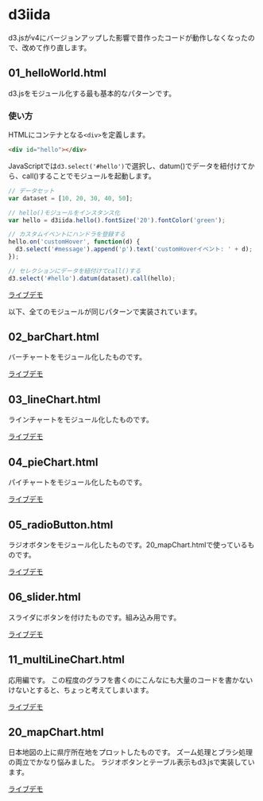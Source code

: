 # d3iida

d3.jsがv4にバージョンアップした影響で昔作ったコードが動作しなくなったので、改めて作り直します。


## 01_helloWorld.html

d3.jsをモジュール化する最も基本的なパターンです。

### 使い方

HTMLにコンテナとなる```<div>```を定義します。

```html
<div id="hello"></div>
```

JavaScriptでは```d3.select('#hello')```で選択し、datum()でデータを紐付けてから、call()することでモジュールを起動します。

```js
// データセット
var dataset = [10, 20, 30, 40, 50];

// hello()モジュールをインスタンス化
var hello = d3iida.hello().fontSize('20').fontColor('green');

// カスタムイベントにハンドラを登録する
hello.on('customHover', function(d) {
  d3.select('#message').append('p').text('customHoverイベント: ' + d);
});

// セレクションにデータを紐付けてcall()する
d3.select('#hello').datum(dataset).call(hello);
```

[ライブデモ](https://sites.google.com/site/d3iidademo/01_helloworld)


以下、全てのモジュールが同じパターンで実装されています。


## 02_barChart.html

バーチャートをモジュール化したものです。

[ライブデモ](https://sites.google.com/site/d3iidademo/02_barchart)


## 03_lineChart.html

ラインチャートをモジュール化したものです。

[ライブデモ](https://sites.google.com/site/d3iidademo/03_linechart)


## 04_pieChart.html

パイチャートをモジュール化したものです。

[ライブデモ](https://sites.google.com/site/d3iidademo/04_piechart)


## 05_radioButton.html

ラジオボタンをモジュール化したものです。20_mapChart.htmlで使っているものです。

[ライブデモ](https://sites.google.com/site/d3iidademo/05_radiobutton)


## 06_slider.html

スライダにボタンを付けたものです。組み込み用です。

[ライブデモ](https://sites.google.com/site/d3iidademo/06_slider)


## 11_multiLineChart.html

応用編です。
この程度のグラフを書くのにこんなにも大量のコードを書かないけないとすると、ちょっと考えてしまいます。

[ライブデモ](https://sites.google.com/site/d3iidademo/11_multilinechart)


## 20_mapChart.html

日本地図の上に県庁所在地をプロットしたものです。
ズーム処理とブラシ処理の両立でかなり悩みました。
ラジオボタンとテーブル表示もd3.jsで実装しています。

[ライブデモ](https://sites.google.com/site/d3iidademo/20_mapchart)

